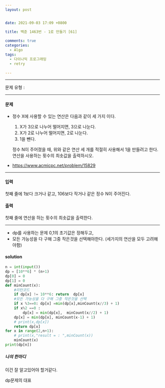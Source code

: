 ```yaml
---
layout: post


date: 2021-09-03 17:09 +0800

title: 백준 1463번 - 1로 만들기 [61]
  
comments: true
categories: 
  - Algo
tags: 
  - 다이나믹 프로그래밍
  - retry
  
---
```


---



문제 유형 : 

---

#### 문제

- 정수 X에 사용할 수 있는 연산은 다음과 같이 세 가지 이다.

  1. X가 3으로 나누어 떨어지면, 3으로 나눈다.
  2. X가 2로 나누어 떨어지면, 2로 나눈다.
  3. 1을 뺀다.

  정수 N이 주어졌을 때, 위와 같은 연산 세 개를 적절히 사용해서 1을 만들려고 한다. 연산을 사용하는 횟수의 최솟값을 출력하시오.

- https://www.acmicpc.net/problem/15829

---

#### 입력

첫째 줄에 1보다 크거나 같고, 106보다 작거나 같은 정수 N이 주어진다.

#### 출력

첫째 줄에 연산을 하는 횟수의 최솟값을 출력한다.

---

- dp를 사용하는 문제 0,1의 초기값은 정해두고,
- 모든 가능성을 다 구해 그중 작은것을 선택해야한다. (세가지의 연산을 모두 고려해야함)

#### solution

```python
n = int(input())
dp = [10**6] * (n+1)
dp[0] = 0
dp[1] = 0
def minCount(x):
    #리턴코드
    if dp[x] != 10**6: return  dp[x]
    #모든 가능성을 다 구해 그중 작은것을 선택
    if x %3==0: dp[x] =min(dp[x],minCount(x//3) + 1)
    if x%2 ==0 :
        dp[x] = min(dp[x],  minCount(x//2) + 1)
    dp[x] = min(dp[x], minCount(x-1) + 1)
    # print(x,dp[x])
    return dp[x]
for x in range(2,n+1):
    # print(x,"result = : ",minCount(x))
    minCount(x)
print(dp[n])
```



 ##### 나의 한마디

이건 잘 알고있어야 할거같다. 

dp문제의 대표
